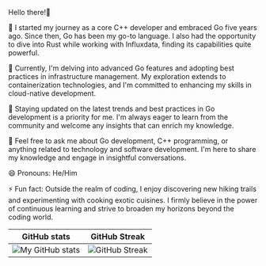Hello there!👋

🔭 I started my journey as a core C++ developer and embraced Go five years ago. Since then, Go has been my go-to language. I also had the opportunity to dive into Rust while working with Influxdata, finding its capabilities quite powerful.

🌱 Currently, I'm delving into advanced Go features and adopting best practices in infrastructure management. My exploration extends to containerization technologies, and I'm committed to enhancing my skills in cloud-native development.

🤔 Staying updated on the latest trends and best practices in Go development is a priority for me. I'm always eager to learn from the community and welcome any insights that can enrich my knowledge.

💬 Feel free to ask me about Go development, C++ programming, or anything related to technology and software development. I'm here to share my knowledge and engage in insightful conversations.

😄 Pronouns: He/Him

⚡ Fun fact: Outside the realm of coding, I enjoy discovering new hiking trails and experimenting with cooking exotic cuisines. I firmly believe in the power of continuous learning and strive to broaden my horizons beyond the coding world.

<!--
**skartikey/skartikey** is a ✨ _special_ ✨ repository because its `README.md` (this file) appears on your GitHub profile.

Here are some ideas to get you started:

- 🔭 I’m currently working on ...
- 🌱 I’m currently learning ...
- 👯 I’m looking to collaborate on ...
- 🤔 I’m looking for help with ...
- 💬 Ask me about ...
- 📫 How to reach me: ...
- 😄 Pronouns: ...
- ⚡ Fun fact: ...
-->
GitHub stats             |  GitHub Streak
:-------------------------:|:-------------------------:
![My GitHub stats](https://github-readme-stats.vercel.app/api?username=skartikey)  |  ![GitHub Streak](https://github-readme-streak-stats.herokuapp.com/?user=skartikey)

